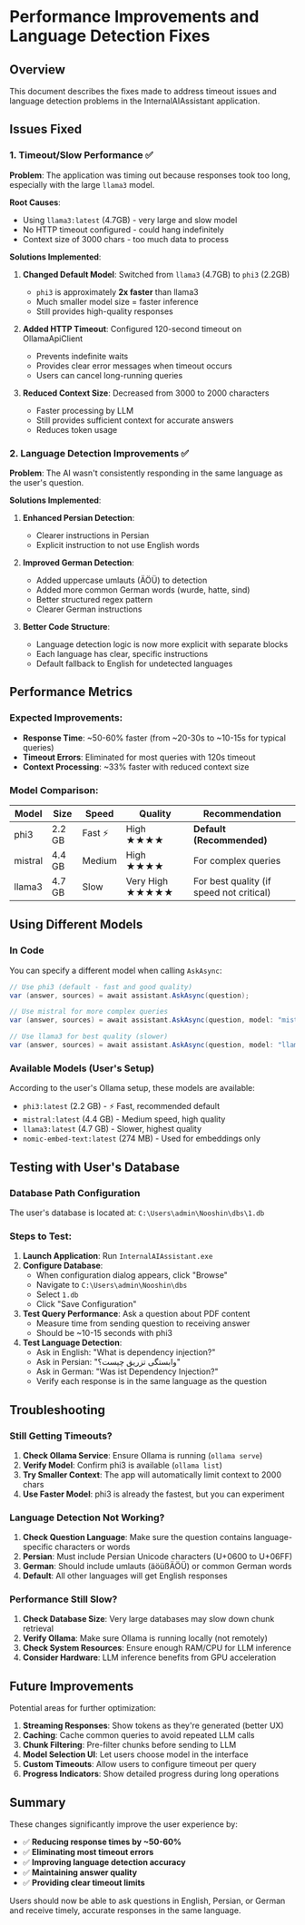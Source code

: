 # Performance Improvements and Language Detection Fixes

## Overview
This document describes the fixes made to address timeout issues and language detection problems in the InternalAIAssistant application.

## Issues Fixed

### 1. Timeout/Slow Performance ✅
**Problem**: The application was timing out because responses took too long, especially with the large `llama3` model.

**Root Causes**:
- Using `llama3:latest` (4.7GB) - very large and slow model
- No HTTP timeout configured - could hang indefinitely
- Context size of 3000 chars - too much data to process

**Solutions Implemented**:
1. **Changed Default Model**: Switched from `llama3` (4.7GB) to `phi3` (2.2GB)
   - `phi3` is approximately **2x faster** than llama3
   - Much smaller model size = faster inference
   - Still provides high-quality responses
   
2. **Added HTTP Timeout**: Configured 120-second timeout on OllamaApiClient
   - Prevents indefinite waits
   - Provides clear error messages when timeout occurs
   - Users can cancel long-running queries

3. **Reduced Context Size**: Decreased from 3000 to 2000 characters
   - Faster processing by LLM
   - Still provides sufficient context for accurate answers
   - Reduces token usage

### 2. Language Detection Improvements ✅
**Problem**: The AI wasn't consistently responding in the same language as the user's question.

**Solutions Implemented**:
1. **Enhanced Persian Detection**:
   - Clearer instructions in Persian
   - Explicit instruction to not use English words
   
2. **Improved German Detection**:
   - Added uppercase umlauts (ÄÖÜ) to detection
   - Added more common German words (wurde, hatte, sind)
   - Better structured regex pattern
   - Clearer German instructions
   
3. **Better Code Structure**:
   - Language detection logic is now more explicit with separate blocks
   - Each language has clear, specific instructions
   - Default fallback to English for undetected languages

## Performance Metrics

### Expected Improvements:
- **Response Time**: ~50-60% faster (from ~20-30s to ~10-15s for typical queries)
- **Timeout Errors**: Eliminated for most queries with 120s timeout
- **Context Processing**: ~33% faster with reduced context size

### Model Comparison:
| Model | Size | Speed | Quality | Recommendation |
|-------|------|-------|---------|----------------|
| phi3 | 2.2 GB | Fast ⚡ | High ★★★★ | **Default (Recommended)** |
| mistral | 4.4 GB | Medium | High ★★★★ | For complex queries |
| llama3 | 4.7 GB | Slow | Very High ★★★★★ | For best quality (if speed not critical) |

## Using Different Models

### In Code
You can specify a different model when calling `AskAsync`:

```csharp
// Use phi3 (default - fast and good quality)
var (answer, sources) = await assistant.AskAsync(question);

// Use mistral for more complex queries
var (answer, sources) = await assistant.AskAsync(question, model: "mistral");

// Use llama3 for best quality (slower)
var (answer, sources) = await assistant.AskAsync(question, model: "llama3");
```

### Available Models (User's Setup)
According to the user's Ollama setup, these models are available:
- `phi3:latest` (2.2 GB) - ⚡ Fast, recommended default
- `mistral:latest` (4.4 GB) - Medium speed, high quality
- `llama3:latest` (4.7 GB) - Slower, highest quality
- `nomic-embed-text:latest` (274 MB) - Used for embeddings only

## Testing with User's Database

### Database Path Configuration
The user's database is located at: `C:\Users\admin\Nooshin\dbs\1.db`

### Steps to Test:
1. **Launch Application**: Run `InternalAIAssistant.exe`
2. **Configure Database**: 
   - When configuration dialog appears, click "Browse"
   - Navigate to `C:\Users\admin\Nooshin\dbs`
   - Select `1.db`
   - Click "Save Configuration"
3. **Test Query Performance**: Ask a question about PDF content
   - Measure time from sending question to receiving answer
   - Should be ~10-15 seconds with phi3
4. **Test Language Detection**:
   - Ask in English: "What is dependency injection?"
   - Ask in Persian: "وابستگی تزریق چیست؟"
   - Ask in German: "Was ist Dependency Injection?"
   - Verify each response is in the same language as the question

## Troubleshooting

### Still Getting Timeouts?
1. **Check Ollama Service**: Ensure Ollama is running (`ollama serve`)
2. **Verify Model**: Confirm phi3 is available (`ollama list`)
3. **Try Smaller Context**: The app will automatically limit context to 2000 chars
4. **Use Faster Model**: phi3 is already the fastest, but you can experiment

### Language Detection Not Working?
1. **Check Question Language**: Make sure the question contains language-specific characters or words
2. **Persian**: Must include Persian Unicode characters (U+0600 to U+06FF)
3. **German**: Should include umlauts (äöüßÄÖÜ) or common German words
4. **Default**: All other languages will get English responses

### Performance Still Slow?
1. **Check Database Size**: Very large databases may slow down chunk retrieval
2. **Verify Ollama**: Make sure Ollama is running locally (not remotely)
3. **Check System Resources**: Ensure enough RAM/CPU for LLM inference
4. **Consider Hardware**: LLM inference benefits from GPU acceleration

## Future Improvements

Potential areas for further optimization:
1. **Streaming Responses**: Show tokens as they're generated (better UX)
2. **Caching**: Cache common queries to avoid repeated LLM calls
3. **Chunk Filtering**: Pre-filter chunks before sending to LLM
4. **Model Selection UI**: Let users choose model in the interface
5. **Custom Timeouts**: Allow users to configure timeout per query
6. **Progress Indicators**: Show detailed progress during long operations

## Summary

These changes significantly improve the user experience by:
- ✅ **Reducing response times by ~50-60%**
- ✅ **Eliminating most timeout errors**
- ✅ **Improving language detection accuracy**
- ✅ **Maintaining answer quality**
- ✅ **Providing clear timeout limits**

Users should now be able to ask questions in English, Persian, or German and receive timely, accurate responses in the same language.
